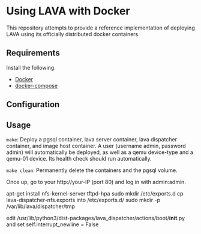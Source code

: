 # Using LAVA with Docker

This repository attempts to provide a reference implementation of deploying
LAVA using its officially distributed docker containers.

## Requirements

Install the following.
- [Docker](https://docs.docker.com/install/)
- [docker-compose](https://docs.docker.com/compose/install/)

## Configuration


## Usage

`make`: Deploy a pgsql container, lava server container, lava dispatcher
container, and image host container. A user (username admin, password admin)
will automatically be deployed, as well as a qemu device-type and a qemu-01
device. Its health check should run automatically.

`make clean`: Permanently delete the containers and the pgsql volume.

Once up, go to your http://your-IP (port 80) and log in with admin:admin.


apt-get install nfs-kernel-server tftpd-hpa
sudo mkdir /etc/exports.d
cp lava-dispatcher-nfs.exports into /etc/exports.d/
sudo mkdir -p /var/lib/lava/dispatcher/tmp

edit /usr/lib/python3/dist-packages/lava_dispatcher/actions/boot/__init__.py and set self.interrupt_newline = False
